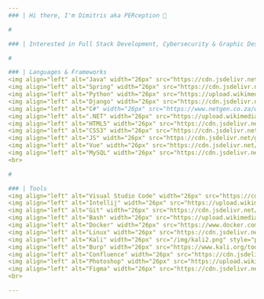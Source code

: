 ```yaml
---
### | Hi there, I'm Dimitris aka PERception 👋

#

### | Interested in Full Stack Development, Cybersecurity & Graphic Design.

#

### | Languages & Frameworks
<img align="left" alt="Java" width="26px" src="https://cdn.jsdelivr.net/gh/devicons/devicon/icons/java/java-original.svg" style="padding-right:10px;" />
<img align="left" alt="Spring" width="26px" src="https://cdn.jsdelivr.net/gh/devicons/devicon/icons/spring/spring-original.svg" style="padding-right:10px;" />
<img align="left" alt="Python" width="26px" src="https://upload.wikimedia.org/wikipedia/commons/c/c3/Python-logo-notext.svg" style="padding-right:10px;" />
<img align="left" alt="Django" width="26px" src="https://cdn.jsdelivr.net/gh/devicons/devicon/icons/django/django-plain.svg" style="padding-right:10px;" />
<img align="left" alt="C#" width="26px" src="https://www.netgen.co.za/wp-content/uploads/2022/03/C-image-for-Netgen-1024x1024.png" style="padding-right:10px;" />
<img align="left" alt=".NET" width="26px" src="https://upload.wikimedia.org/wikipedia/commons/7/7d/Microsoft_.NET_logo.svg" style="padding-right:10px;" />
<img align="left" alt="HTML5" width="26px" src="https://cdn.jsdelivr.net/gh/devicons/devicon/icons/html5/html5-original.svg" style="padding-right:10px;" />
<img align="left" alt="CSS3" width="26px" src="https://cdn.jsdelivr.net/gh/devicons/devicon/icons/css3/css3-original.svg" style="padding-right:10px;" />
<img align="left" alt="JS" width="26px" src="https://cdn.jsdelivr.net/gh/devicons/devicon/icons/javascript/javascript-original.svg" style="padding-right:10px;" />
<img align="left" alt="Vue" width="26px" src="https://cdn.jsdelivr.net/gh/devicons/devicon/icons/vuejs/vuejs-original-wordmark.svg"" style="padding-right:10px;" />
<img align="left" alt="MySQL" width="26px" src="https://cdn.jsdelivr.net/gh/devicons/devicon/icons/mysql/mysql-original.svg" style="padding-right:10px;" /> 
<br>

#

### | Tools
<img align="left" alt="Visual Studio Code" width="26px" src="https://cdn.jsdelivr.net/gh/devicons/devicon/icons/vscode/vscode-original.svg" style="padding-right:10px;" />
<img align="left" alt="Intellij" width="26px" src="https://upload.wikimedia.org/wikipedia/commons/9/9c/IntelliJ_IDEA_Icon.svg" style="padding-right:10px;" />
<img align="left" alt="Git" width="26px" src="https://cdn.jsdelivr.net/gh/devicons/devicon/icons/git/git-original.svg" style="padding-right:10px;" />
<img align="left" alt="Bash" width="26px" src="https://upload.wikimedia.org/wikipedia/commons/4/4b/Bash_Logo_Colored.svg" style="padding-right:10px;" />
<img align="left" alt="Docker" width="26px" src="https://www.docker.com/wp-content/uploads/2022/03/vertical-logo-monochromatic.png" style="padding-right:10px;" />
<img align="left" alt="Linux" width="26px" src="https://cdn.jsdelivr.net/gh/devicons/devicon/icons/linux/linux-original.svg" style="padding-right:10px;" />
<img align="left" alt="Kali" width="26px" src="/img/kali2.png" style="padding-right:10px;" />
<img align="left" alt="Burp" width="26px" src="https://www.kali.org/tools/burpsuite/images/burpsuite-logo.svg" style="padding-right:10px;" />
<img align="left" alt="Confluence" width="26px" src="https://cdn.jsdelivr.net/gh/devicons/devicon/icons/confluence/confluence-original.svg" style="padding-right:10px;" />
<img align="left" alt="Photoshop" width="26px" src="https://upload.wikimedia.org/wikipedia/commons/a/af/Adobe_Photoshop_CC_icon.svg" style="padding-right:10px;" />
<img align="left" alt="Figma" width="26px" src="https://cdn.jsdelivr.net/gh/devicons/devicon/icons/figma/figma-original.svg" style="padding-right:10px;" />
<br>

---
```

